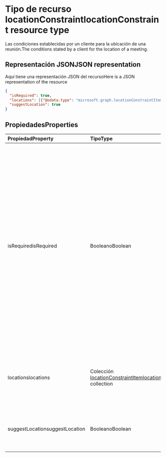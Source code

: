 # <a name="locationconstraint-resource-type"></a><span data-ttu-id="351a4-101">Tipo de recurso locationConstraint</span><span class="sxs-lookup"><span data-stu-id="351a4-101">locationConstraint resource type</span></span>

<span data-ttu-id="351a4-102">Las condiciones establecidas por un cliente para la ubicación de una reunión.</span><span class="sxs-lookup"><span data-stu-id="351a4-102">The conditions stated by a client for the location of a meeting.</span></span>

## <a name="json-representation"></a><span data-ttu-id="351a4-103">Representación JSON</span><span class="sxs-lookup"><span data-stu-id="351a4-103">JSON representation</span></span>

<span data-ttu-id="351a4-104">Aquí tiene una representación JSON del recurso</span><span class="sxs-lookup"><span data-stu-id="351a4-104">Here is a JSON representation of the resource</span></span>

<!-- {
  "blockType": "resource",
  "optionalProperties": [

  ],
  "@odata.type": "microsoft.graph.locationConstraint"
}-->

```json
{
  "isRequired": true,
  "locations": [{"@odata.type": "microsoft.graph.locationConstraintItem"}],
  "suggestLocation": true
}

```
## <a name="properties"></a><span data-ttu-id="351a4-105">Propiedades</span><span class="sxs-lookup"><span data-stu-id="351a4-105">Properties</span></span>
| <span data-ttu-id="351a4-106">Propiedad</span><span class="sxs-lookup"><span data-stu-id="351a4-106">Property</span></span>     | <span data-ttu-id="351a4-107">Tipo</span><span class="sxs-lookup"><span data-stu-id="351a4-107">Type</span></span>   |<span data-ttu-id="351a4-108">Descripción</span><span class="sxs-lookup"><span data-stu-id="351a4-108">Description</span></span>|
|:---------------|:--------|:----------|
|<span data-ttu-id="351a4-109">isRequired</span><span class="sxs-lookup"><span data-stu-id="351a4-109">isRequired</span></span>|<span data-ttu-id="351a4-110">Booleano</span><span class="sxs-lookup"><span data-stu-id="351a4-110">Boolean</span></span>|<span data-ttu-id="351a4-p101">El cliente solicita que el servicio incluya en la respuesta una ubicación para la reunión. Si esto es verdadero y todos los recursos están ocupados, [findMeetingTimes](../api/user_findmeetingtimes.md) no devolverá ninguna sugerencia de fecha de reunión. Si esto es falso y todos los recursos están ocupados, **findMeetingTimes** buscará igual fechas de reunión sin ubicación.</span><span class="sxs-lookup"><span data-stu-id="351a4-p101">The client requests the service to include in the response a meeting location for the meeting. If this is true and all the resources are busy, [findMeetingTimes](../api/user_findmeetingtimes.md) will not return any meeting time suggestions. If this is false and all the resources are busy, **findMeetingTimes** would still look for meeting times without locations.</span></span> |
|<span data-ttu-id="351a4-114">locations</span><span class="sxs-lookup"><span data-stu-id="351a4-114">locations</span></span>|<span data-ttu-id="351a4-115">Colección [locationConstraintItem](locationconstraintitem.md)</span><span class="sxs-lookup"><span data-stu-id="351a4-115">[locationConstraintItem](locationconstraintitem.md) collection</span></span>|<span data-ttu-id="351a4-116">Información de restricciones para una o más ubicaciones que el cliente solicita para la reunión.</span><span class="sxs-lookup"><span data-stu-id="351a4-116">Constraint information for one or more locations that the client requests for the meeting.</span></span>|
|<span data-ttu-id="351a4-117">suggestLocation</span><span class="sxs-lookup"><span data-stu-id="351a4-117">suggestLocation</span></span>|<span data-ttu-id="351a4-118">Booleano</span><span class="sxs-lookup"><span data-stu-id="351a4-118">Boolean</span></span>|<span data-ttu-id="351a4-119">El cliente solicita al servicio que sugiera una o más ubicaciones de reunión.</span><span class="sxs-lookup"><span data-stu-id="351a4-119">The client requests the service to suggest one or more meeting locations.</span></span>|

<!-- uuid: 8fcb5dbc-d5aa-4681-8e31-b001d5168d79
2015-10-25 14:57:30 UTC -->
<!-- {
  "type": "#page.annotation",
  "description": "locationConstraint resource",
  "keywords": "",
  "section": "documentation",
  "tocPath": ""
}-->